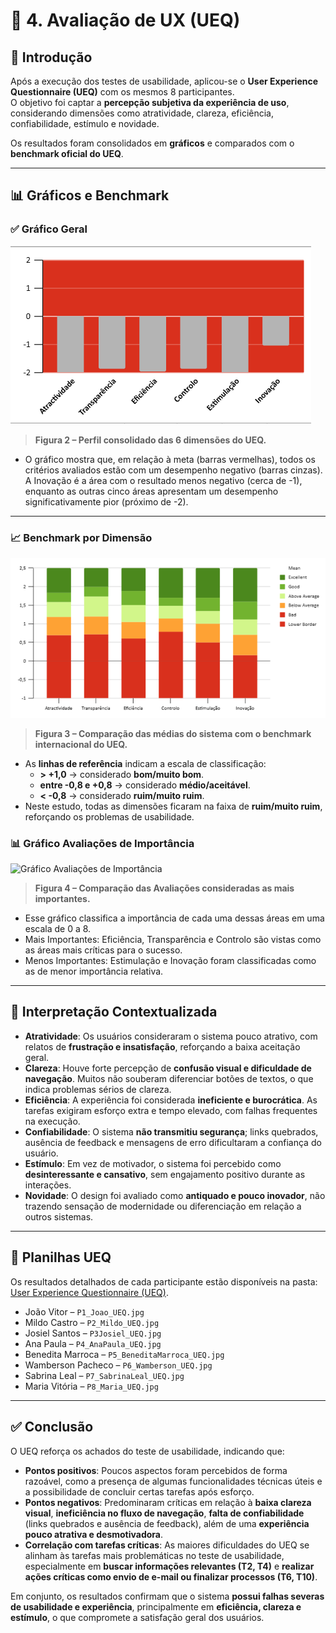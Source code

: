 
# 🎨 4. Avaliação de UX (UEQ)

## 🎯 Introdução
Após a execução dos testes de usabilidade, aplicou-se o **User Experience Questionnaire (UEQ)** com os mesmos 8 participantes.  
O objetivo foi captar a **percepção subjetiva da experiência de uso**, considerando dimensões como atratividade, clareza, eficiência, confiabilidade, estímulo e novidade.

Os resultados foram consolidados em **gráficos** e comparados com o **benchmark oficial do UEQ**.  

---

## 📊 Gráficos e Benchmark

### ✅ Gráfico Geral 
![Gráfico Geral](../Imagens/Outras/PerfilGeralUEQ.png)
> **Figura 2 – Perfil consolidado das 6 dimensões do UEQ.**

- O gráfico mostra que, em relação à meta (barras vermelhas), todos os critérios avaliados estão com um desempenho negativo (barras cinzas). A Inovação é a área com o resultado menos negativo (cerca de -1), enquanto as outras cinco áreas apresentam um desempenho significativamente pior (próximo de -2).

---

### 📈 Benchmark por Dimensão
![Benchmark por Dimensão](../Imagens/Outras/BenchmarkUEQ.png)
> **Figura 3 – Comparação das médias do sistema com o benchmark internacional do UEQ.**

- As **linhas de referência** indicam a escala de classificação:  
  - **> +1,0** → considerado **bom/muito bom**.  
  - **entre -0,8 e +0,8** → considerado **médio/aceitável**.  
  - **< -0,8** → considerado **ruim/muito ruim**.  
- Neste estudo, todas as dimensões ficaram na faixa de **ruim/muito ruim**, reforçando os problemas de usabilidade.  

### 📊 Gráfico Avaliações de Importância

![Gráfico Avaliações de Importância ](..Imagens/Outras/RatingsUQLpng)
> **Figura 4 – Comparação das Avaliações consideradas as mais importantes.**
- Esse gráfico classifica a importância de cada uma dessas áreas em uma escala de 0 a 8.
- Mais Importantes: Eficiência, Transparência e Controlo são vistas como as áreas mais críticas para o sucesso.
- Menos Importantes: Estimulação e Inovação foram classificadas como as de menor importância relativa.

---

## 🧩 Interpretação Contextualizada

- **Atratividade**: Os usuários consideraram o sistema pouco atrativo, com relatos de **frustração e insatisfação**, reforçando a baixa aceitação geral.  
- **Clareza**: Houve forte percepção de **confusão visual e dificuldade de navegação**. Muitos não souberam diferenciar botões de textos, o que indica problemas sérios de clareza.  
- **Eficiência**: A experiência foi considerada **ineficiente e burocrática**. As tarefas exigiram esforço extra e tempo elevado, com falhas frequentes na execução.  
- **Confiabilidade**: O sistema **não transmitiu segurança**; links quebrados, ausência de feedback e mensagens de erro dificultaram a confiança do usuário.  
- **Estímulo**: Em vez de motivador, o sistema foi percebido como **desinteressante e cansativo**, sem engajamento positivo durante as interações.  
- **Novidade**: O design foi avaliado como **antiquado e pouco inovador**, não trazendo sensação de modernidade ou diferenciação em relação a outros sistemas.  



---

## 📂 Planilhas UEQ
Os resultados detalhados de cada participante estão disponíveis na pasta:  
[User Experience Questionnaire (UEQ)](../Imagens/UserExperienceQuestionnaireUEQ).

- João Vitor – `P1_Joao_UEQ.jpg`  
- Mildo Castro – `P2_Mildo_UEQ.jpg`  
- Josiel Santos – `P3Josiel_UEQ.jpg`  
- Ana Paula – `P4_AnaPaula_UEQ.jpg`  
- Benedita Marroca – `P5_BeneditaMarroca_UEQ.jpg`  
- Wamberson Pacheco – `P6_Wamberson_UEQ.jpg`  
- Sabrina Leal – `P7_SabrinaLeal_UEQ.jpg`  
- Maria Vitória – `P8_Maria_UEQ.jpg`  

---

## ✅ Conclusão
O UEQ reforça os achados do teste de usabilidade, indicando que:

- **Pontos positivos**: Poucos aspectos foram percebidos de forma razoável, como a presença de algumas funcionalidades técnicas úteis e a possibilidade de concluir certas tarefas após esforço.  
- **Pontos negativos**: Predominaram críticas em relação à **baixa clareza visual**, **ineficiência no fluxo de navegação**, **falta de confiabilidade** (links quebrados e ausência de feedback), além de uma **experiência pouco atrativa e desmotivadora**.  
- **Correlação com tarefas críticas**: As maiores dificuldades do UEQ se alinham às tarefas mais problemáticas no teste de usabilidade, especialmente em **buscar informações relevantes (T2, T4)** e **realizar ações críticas como envio de e-mail ou finalizar processos (T6, T10)**.  

Em conjunto, os resultados confirmam que o sistema **possui falhas severas de usabilidade e experiência**, principalmente em **eficiência, clareza e estímulo**, o que compromete a satisfação geral dos usuários.  

